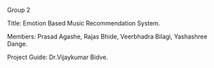 Group 2

Title: Emotion Based Music Recommendation System.

Members: Prasad Agashe, Rajas Bhide, Veerbhadra Bilagi, Yashashree Dange.

Project Guide: Dr.Vijaykumar Bidve.
